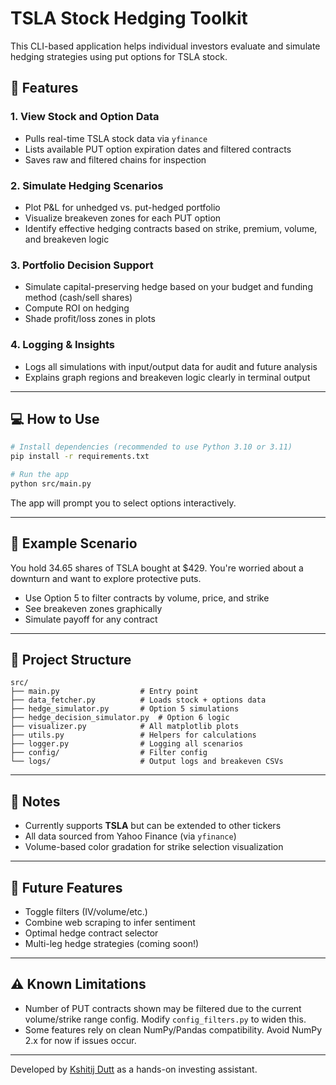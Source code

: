 # TSLA Stock Hedging Toolkit

This CLI-based application helps individual investors evaluate and simulate hedging strategies using put options for TSLA stock.

## 🔧 Features

### 1. View Stock and Option Data
- Pulls real-time TSLA stock data via `yfinance`
- Lists available PUT option expiration dates and filtered contracts
- Saves raw and filtered chains for inspection

### 2. Simulate Hedging Scenarios
- Plot P&L for unhedged vs. put-hedged portfolio
- Visualize breakeven zones for each PUT option
- Identify effective hedging contracts based on strike, premium, volume, and breakeven logic

### 3. Portfolio Decision Support
- Simulate capital-preserving hedge based on your budget and funding method (cash/sell shares)
- Compute ROI on hedging
- Shade profit/loss zones in plots

### 4. Logging & Insights
- Logs all simulations with input/output data for audit and future analysis
- Explains graph regions and breakeven logic clearly in terminal output

---

## 💻 How to Use

```bash
# Install dependencies (recommended to use Python 3.10 or 3.11)
pip install -r requirements.txt

# Run the app
python src/main.py
```

The app will prompt you to select options interactively.

---

## 🧠 Example Scenario

You hold 34.65 shares of TSLA bought at $429. You're worried about a downturn and want to explore protective puts.

- Use Option 5 to filter contracts by volume, price, and strike
- See breakeven zones graphically
- Simulate payoff for any contract

---

## 📂 Project Structure

```
src/
├── main.py                  # Entry point
├── data_fetcher.py          # Loads stock + options data
├── hedge_simulator.py       # Option 5 simulations
├── hedge_decision_simulator.py  # Option 6 logic
├── visualizer.py            # All matplotlib plots
├── utils.py                 # Helpers for calculations
├── logger.py                # Logging all scenarios
├── config/                  # Filter config
└── logs/                    # Output logs and breakeven CSVs
```

---

## 🧾 Notes
- Currently supports **TSLA** but can be extended to other tickers
- All data sourced from Yahoo Finance (via `yfinance`)
- Volume-based color gradation for strike selection visualization

---

## 🧠 Future Features
- Toggle filters (IV/volume/etc.)
- Combine web scraping to infer sentiment
- Optimal hedge contract selector
- Multi-leg hedge strategies (coming soon!)

---

## ⚠️ Known Limitations
- Number of PUT contracts shown may be filtered due to the current volume/strike range config. Modify `config_filters.py` to widen this.
- Some features rely on clean NumPy/Pandas compatibility. Avoid NumPy 2.x for now if issues occur.

---

Developed by [Kshitij Dutt](https://github.com/kstar1) as a hands-on investing assistant.